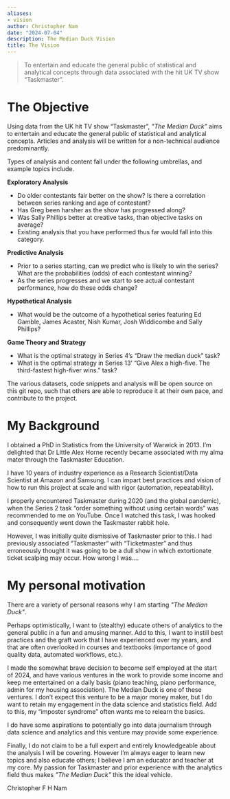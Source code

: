 ```yaml
---
aliases:
- vision
author: Christopher Nam
date: "2024-07-04"
description: The Median Duck Vision
title: The Vision
---
```


> To entertain and educate the general public of statistical and analytical concepts through data associated with the hit UK TV show “Taskmaster”.


# The Objective
Using data from the UK hit TV show “Taskmaster”, _"The Median Duck"_ aims to entertain and educate the general public of statistical and analytical concepts. Articles and analysis will be written for a non-technical audience predominantly.

Types of analysis and content fall under the following umbrellas, and example topics include. 

**Exploratory Analysis**
- Do older contestants fair better on the show? Is there a correlation between series ranking and age of contestant?
- Has Greg been harsher as the show has progressed along?
- Was Sally Phillips better at creative tasks, than objective tasks on average?
- Existing analysis that you have performed thus far would fall into this category.

**Predictive Analysis**
- Prior to a series starting, can we predict who is likely to win the series? What are the probabilities (odds) of each contestant winning?
- As the series progresses and we start to see actual contestant performance, how do these odds change?

**Hypothetical Analysis**
- What would be the outcome of a hypothetical series featuring Ed Gamble, James Acaster, Nish Kumar, Josh Widdicombe and Sally Phillips?

**Game Theory and Strategy**
- What is the optimal strategy in Series 4’s “Draw the median duck” task?
- What is the optimal strategy in Series 13’ “Give Alex a high-five. The third-fastest high-fiver wins.” task?

The various datasets, code snippets and analysis will be open source on this git repo, such that others are able to reproduce it at their own pace, and contribute to the project. 

# My Background
I obtained a PhD in Statistics from the University of Warwick in 2013. I’m delighted that Dr Little Alex Horne recently became associated  with my alma mater through the Taskmaster Education. 

I have 10 years of industry experience as a Research Scientist/Data Scientist at Amazon and Samsung. I can impart best practices and vision of how to run this project at scale and with rigor (automation, repeatability).

I properly encountered Taskmaster during 2020 (and the global pandemic), when the Series 2 task “order something without using certain words” was recommended to me on YouTube. Once I watched this task, I was hooked and consequently went down the Taskmaster rabbit hole.

However, I was initially quite dismissive of Taskmaster prior to this. I had previously associated “Taskmaster” with “Ticketmaster” and thus erroneously thought it was going to be a dull show in which extortionate ticket scalping may occur. How wrong I was….


# My personal motivation
There are a variety of personal reasons why I am starting _"The Median Duck"_. 

Perhaps optimistically, I want to (stealthy) educate others of analytics to the general public in a fun and amusing manner. Add to this, I want to instill best practices and the graft work that I have experienced over my years, and that are often overlooked in courses and textbooks (importance of good quality data, automated workflows, etc.).

I made the somewhat brave decision to become self employed at the start of 2024, and have various ventures in the work to provide some income and keep me entertained on a daily basis (piano teaching, piano performance, admin for my housing association). The Median Duck is one of these ventures. I don’t expect this venture to be a major money maker, but I do want to retain my engagement in the data science and statistics field. Add to this, my “imposter syndrome” often wants me to relearn the basics. 

I do have some aspirations to potentially go into data journalism through data science and analytics and this venture may provide some experience.

Finally, I do not claim to be a full expert and entirely knowledgeable about the analysis I will be covering. However I’m always eager to learn new topics and also educate others; I believe I am an educator and teacher at my core. My passion for Taskmaster and prior experience with the analytics field thus makes _"The Median Duck"_ this the ideal vehicle.

Christopher F H Nam

